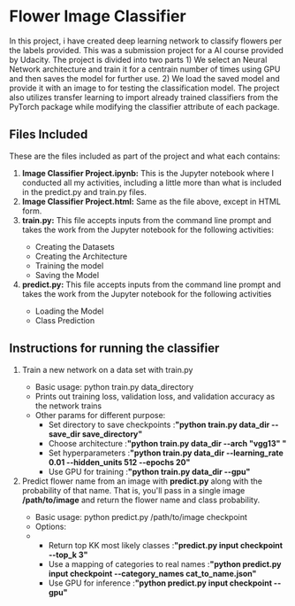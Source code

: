 
<h1>Flower Image Classifier</h1>
In this project, i have created deep learning network to classify flowers per the labels provided. This was a submission project for a AI course provided by Udacity. The project is divided into two parts 1) We select an Neural Network architecture and train it for a centrain number of times using GPU and then saves the model for further use. 2) We load the saved model and provide it with an image to for testing the classification model. The project also utilizes transfer learning to import already trained classifiers from the PyTorch package while modifying the classifier attribute of each package.




<h2>Files Included</h2>

These are the files included as part of the project and what each contains:
<ol>
        <li><b>Image Classifier Project.ipynb:</b> This is the Jupyter notebook where I conducted all my activities, including a little more than what is included in the predict.py and train.py files.</li>

<li><b>Image Classifier Project.html:</b> Same as the file above, except in HTML form.</li>
<li><b>train.py:</b> This file accepts inputs from the command line prompt and takes the work from the Jupyter notebook for the following activities:</li>
    <ul>
            <li>Creating the Datasets</li>
            <li>Creating the Architecture</li>
            <li>Training the model</li>
            <li>Saving the Model</li>
    </ul>
<li><b>predict.py:</b> This file accepts inputs from the command line prompt and takes the work from the Jupyter notebook for the following activities</li>
    <ul>
        <li>Loading the Model</li>
        <li>Class Prediction</li>
    </ul>
</ol>




<h2>Instructions for running the classifier</h2>

<ol>
    <li>Train a new network on a data set with train.py</li>
            <ul>
                    <li>Basic usage: python train.py data_directory</li>
                    <li>Prints out training loss, validation loss, and validation accuracy as the network trains</li>
                    <li>Other params for different purpose:
                    <ul>
                        <li>Set directory to save checkpoints      :<b>"python train.py data_dir --save_dir save_directory"</b></li>
                        <li>Choose architecture                    :<b>"python train.py data_dir --arch "vgg13" "</b></li>
                        <li>Set hyperparameters                    :<b>"python train.py data_dir --learning_rate 0.01 --hidden_units 512 --epochs 20"</b></li>
                        <li>Use GPU for training                   :<b>"python train.py data_dir --gpu"</b></li>
                    </ul>
            </ul>
    <li>Predict flower name from an image with <b>predict.py</b> along with the probability of that name. That is, you'll pass in a single image <b>/path/to/image</b> and return     the flower name   and class probability.</li>
        <ul>
            <li>Basic usage: python predict.py /path/to/image checkpoint</li>
            <li>Options:<li>
                <ul>
                    <li>Return top KK most likely classes          :<b>"predict.py input checkpoint --top_k 3"</b></li>
                    <li>Use a mapping of categories to real names  :<b>"python predict.py input checkpoint --category_names cat_to_name.json"</b></li>
                    <li>Use GPU for inference                      :<b>"python predict.py input checkpoint --gpu"</b></li>
                </ul>
        </ul>
</ol>
